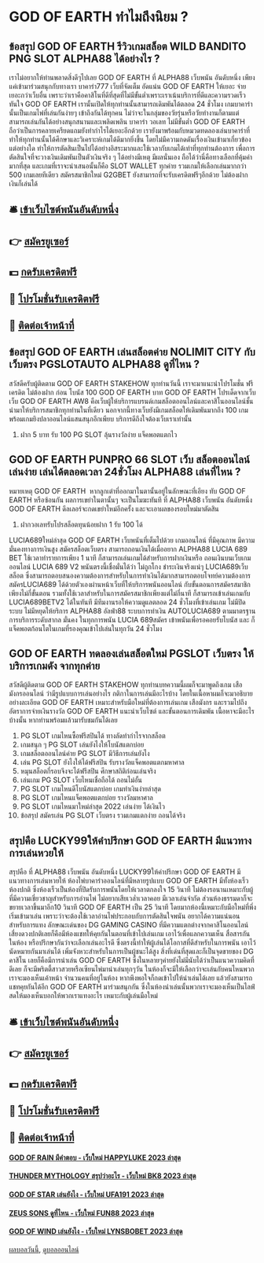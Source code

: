 # GOD OF EARTH ทำไมถึงนิยม ?
## ข้อสรุป GOD OF EARTH รีวิวเกมสล็อต WILD BANDITO PNG SLOT ALPHA88 ได้อย่างไร ?
เราไม่อยากให้ท่านพลาดสิ่งดีๆไปเลย GOD OF EARTH ที่ ALPHA88 เว็บพนัน อันดับหนึ่ง เพียงแค่เข้ามาร่วมสนุกกับทางเรา บาคาร่า777 เว็บที่จัดเต็ม อัดแน่น GOD OF EARTH ให้เยอะ จ่ายเยอะกว่าเว็บอื่น เพราะว่าเราคือคาสิโนที่ดีที่สุดที่ไม่มีขั้นต่ำเพราะเราเน้นบริการที่ดีและความรวดเร็วทันใจ GOD OF EARTH เรานั้นเปิดให้ทุกท่านนั้นสามารถเดิมพันได้ตลอด 24 ชั่วโมง เกมบาคาร่านั้นเป็นเกมไพ่ที่เล่นกันง่ายๆ เข้าถึงกันได้ทุกคน ไม่ว่าจะในกลุ่มของวัยรุ่นหรือวัยทำงานก็ตามแต่ สามารถเล่นกันได้อย่างสนุกสนานและเพลิดเพลิน บาคาร่า วอเลท ไม่มีขั้นต่ำ GOD OF EARTH ถือว่าเป็นการคลายเครียดแถมยังทำกำไรได้เยอะอีกด้วย เรายังมาพร้อมกับหมวดทดลองเล่นบาคาร่าที่ทำให้ทุกท่านนั้นได้ศึกษาและวิเคราะห์เกมได้ดีมากยิ่งขึ้น โดยไม่มีความกดดันเรื่องเงินเข้ามาเกี่ยวข้องแต่อย่างใด ทำให้การตัดสินเป็นไปได้อย่างอิสระมากและใช้เวลากับเกมได้เท่าที่ทุกท่านต้องการ เพื่อการตัดสินใจที่จะวางเงินเดิมพันเป็นตัวเงินจริง ๆ ได้อย่างมีเหตุ มีผลนั่นเอง ถือได้ว่านี่คือทางเลือกที่คุ้มค่ามากที่สุด และเกมที่เราจะนำเสนอนั้นก็คือ SLOT WALLET ทุกค่าย รวมเกมให้เลือกเล่นมากกว่า 500 เกมเลยทีเดียว สมัครสมาชิกใหม่ G2GBET ยังสามารถที่จะรับเครดิตฟรีๆอีกด้วย ไม่ต้องฝากเงินก็เล่นได้

## 🛎 [เข้าเว็บไซต์พนันอันดับหนึ่ง](https://bit.ly/3SdLNi2)
## 👉 [สมัครยูเซอร์](https://bit.ly/3SdLNi2)
## 💵 [กดรับเครดิตฟรี](https://bit.ly/3dyRKHj)
## 👑 [โปรโมชั่นรับเครดิตฟรี](https://bit.ly/3dyRKHj)
## 📱 [ติดต่อเจ้าหน้าที่](https://bit.ly/3dyRKHj)

## ข้อสรุป GOD OF EARTH เล่นสล็อตค่าย NOLIMIT CITY กับเว็บตรง PGSLOTAUTO ALPHA88 ดูที่ไหน ?
สวัสดีครับผู้ติดตาม GOD OF EARTH STAKEHOW ทุกท่านวันนี้ เราจะมาแนะนำโปรโมชั่น ฟรี เครดิต ไม่ต้องฝาก ก่อน โบนัส 100 GOD OF EARTH บาท GOD OF EARTH โปรเด็ดจากเว็บเว็บ GOD OF EARTH AW8 คือเว็บผู้ให้บริการแบรนด์เกมสล็อตออนไลน์และคาสิโนออนไลน์ชั้นนำมาให้บริการสมาชิกทุกท่านในที่เดียว นอกจากนี้ทางเว็บยังมีเกมสล็อตให้เดิมพันมากถึง 100 เกม พร้อมเกมยิงปลาออนไลน์แสนสนุกอีกเพียบ บริการดีถึงใจต้องเว็บเราเท่านั้น
1. ฝาก 5 บาท รับ 100 PG SLOT ลุ้นรางวัลง่าย แจ็คพอตแตกไว

## GOD OF EARTH PUNPRO 66 SLOT เว็บ สล็อตออนไลน์ เล่นง่าย เล่นได้ตลอดเวลา 24ชั่วโมง ALPHA88 เล่นที่ไหน ?
หมายเหตุ GOD OF EARTH  หากลูกเต๋าที่ออกมาในตานั้นอยู่ในลักษณะที่เอียง ทับ GOD OF EARTH หรือซ้อนกัน ผลการเขย่าในตานั้นๆ จะเป็นโมฆะทันที ที่ ALPHA88 เว็บพนัน อันดับหนึ่ง GOD OF EARTH ดีลเลอร์จะกดเขย่าใหม่อีกครั้ง และจะเอาผลของรอบใหม่มาตัดสิน
1. ฝากวอเลทรับโปรสล็อตทุนน้อยฝาก 1 รับ 100 ได้

LUCIA689ใหม่ล่าสุด GOD OF EARTH เว็บพนันที่เต็มไปด้วย เกมออนไลน์ ที่มีคุณภาพ มีความมั่นคงทางการเงินสูง สมัครสล็อตเว็บตรง สามารถถอนเงินได้เมื่ออยาก ALPHA88 LUCIA 689 BET ใช้เวลาทำรายการเพียง 1 นาที ก็สามารถเล่นเกมได้สำหรับการฝากเงินหรือ ถอนเงินบนเว็บเกมออนไลน์ LUCIA 689 V2 พนันตรงนี้เชื่อมั่นได้ว่า ไม่ถูกโกง ชำระเงินจริงแน่ๆ LUCIA689เว็บสล็อต ซึ่งสามารถตอบสนองความต้องการสำหรับในการทำเงินได้มากสามารถตอบโจทย์ความต้องการ สมัครLUCIA689 ได้ด้วยตัวเองผ่านหน้าเว็บที่ให้บริการพนันออนไลน์ กับขั้นตอนการสมัครสมาชิกเพียงไม่กี่ขั้นตอน รวมทั้งใช้เวลาสำหรับในการสมัครสมาชิกเพียงแต่ไม่กี่นาที ก็สามารถเข้าเล่นเกมกับ LUCIA689BETV2 ได้ในทันที มีทีมงานรอให้ความดูแลตลอด 24 ชั่วโมงที่เข้าเล่นเกม ไม่มีปิดระบบ ไม่มีหยุดให้ยริการ ALPHA88 อัลฟ่า88 ระบบการทำเงิน AUTOLUCIA689 ตามมาตรฐานการบริการระดับสากล มั่นคง ในทุกการพนัน LUCIA 689สมัคร เข้าพนันเพื่อรอคอยรับโบนัส และ ก็แจ็คพอตก้อนโตในเกมที่รองคุณเข้าไปเล่นในทุกวัน 24 ชั่วโมง

## GOD OF EARTH ทดลองเล่นสล็อตใหม่ PGSLOT เว็บตรง ให้บริการเกมดัง จากทุกค่าย
สวัสดีผู้ติดตาม GOD OF EARTH STAKEHOW ทุกท่านบทความนี้ผมก็จะมาพูดถึงเกม เสือ มังกรออนไลน์ ว่ามีรูปแบบการเล่นอย่างไร กติกาในการเล่นมีอะไรบ้าง โดยในเนื้อหาผมก็จะมาอธิบายอย่างละเอียด GOD OF EARTH เหมาะสำหรับมือใหม่ที่ต้องการเล่นเกม เสือมังกร และรวมไปถึง อัตราการจ่ายเงินรางวัล GOD OF EARTH แนะนำเว็บไซต์ และขั้นตอนการเดิมพัน เนื้อหาจะมีอะไรบ้างนั้น หากท่านพร้อมแล้วมารับชมกันได้เลย
1. PG SLOT เกมไหนซื้อฟรีสปินได้ ทางลัดทำกำไรจากสล็อต
2. เกมสนุก ๆ PG SLOT เล่นยังไงให้โบนัสแตกบ่อย
3. เกมสล็อตออนไลน์ค่าย PG SLOT มีวิธีการเล่นยังไง
4. เล่น PG SLOT ยังไงให้ได้ฟรีสปิน รับรางวัลแจ็คพอตแตกมหาศาล
5. หมุนสล็อตกี่รอบจึงจะได้ฟรีสปิน ศึกษาสถิติก่อนเล่นจริง
6. เล่นเกม PG SLOT เว็บไหนเชื่อถือได้ ถอนไม่อั้น
7. PG SLOT เกมไหนดีโบนัสแตกบ่อย เกมทำเงินง่ายล่าสุด
8. PG SLOT เกมไหนแจ็คพอตแตกบ่อย รางวัลมหาศาล
9. PG SLOT เกมไหนมาใหม่ล่าสุด 2022 เล่นง่าย ได้เงินไว
10. ข้อสรุป สมัครเล่น PG SLOT เว็บตรง รวมเกมแตกง่าย ถอนได้จริง

## สรุปคือ LUCKY99ให้คำปรึกษา GOD OF EARTH มีแนวทางการเล่นหวยให้
สรุปคือ ที่ ALPHA88 เว็บพนัน อันดับหนึ่ง LUCKY99ให้คำปรึกษา GOD OF EARTH มีแนวทางการเล่นหวยให้ ห้องไพ่บาคาร่าออนไลน์ที่มีหลายรูปแบบ GOD OF EARTH มีทั้งห้องเร็ว ห้องปกติ ซึ่งห้องเร็วเป็นห้องที่ปิดรับการพนันโดยให้เวลาตกลงใจ 15 วินาที ไม่ต้องรอนานเหมาะกับผู้ที่มีความเชี่ยวชาญสำหรับการอ่านไพ่ ไม่อยากเสียเวล่ำเวลาคอย มีเวลาเล่นจำกัด ส่วนห้องธรรมดาก็จะขยายเวลาขึ้นมาอีก10 วินาที GOD OF EARTH เป็น 25 วินาที โดยมากห้องนี้เหมาะกับมือใหม่ที่พึ่งเริ่มเข้ามาเล่น เพราะว่าจะต้องใช้เวลาอ่านไพ่ประกอบกับการตัดสินใจพนัน อยากได้ความแน่นอนสำหรับการแทง
ลักษณะเด่นของ DG GAMING CASINO ที่มีความแตกต่างจากคาสิโนออนไลน์ เสี่ยงดวงปกติเลยก็คือมีห้องแชทให้คุยกันในตอนที่เข้าไปเล่นเกม เอาไว้เพื่อแลกความเห็น สื่อสารกันในห้อง หรือปรึกษากันว่าจะเลือกเล่นอะไรดี ซึ่งตรงนี้ทำให้ผู้เล่นได้โอกาสที่ดีสำหรับในการพนัน เอาไว้นัดหมายกันมาเล่นได้ เพิ่มจังหวะสำหรับในการเป็นผู้ชนะได้สูง
สิ่งที่เด่นที่สุดและก็เป็นจุดขายของ DG คาสิโน เลยก็คือมีการนำเล่น GOD OF EARTH ซึ่งในหลายๆค่ายยังไม่มีนับได้ว่าเป็นแนวความคิดที่ดีเลย ก็จะมีพริตตี้สาวสวยหรือเซียนไพ่มานำเล่นทุกๆวัน ในห้องก็จะมีให้เลือกว่าจะเล่นกับคนไหนพวกเราจะมองเห็นเค้าหน้า จำนวนคนที่อยู่ในห้อง หากพึงพอใจก็กดเข้าไปให้นำเล่นได้เลย แล้วยังสามารถแชทคุยกันได้อีก GOD OF EARTH มาร่วมสนุกกัน ซึ่งในห้องนำเล่นนั้นพวกเราจะมองเห็นเป็นไลฟ์สดให้มองเห็นบอกให้พวกเราแทงอะไร เหมาะกับผู้เล่นมือใหม่

## 🛎 [เข้าเว็บไซต์พนันอันดับหนึ่ง](https://bit.ly/3SdLNi2)
## 👉 [สมัครยูเซอร์](https://bit.ly/3SdLNi2)
## 💵 [กดรับเครดิตฟรี](https://bit.ly/3dyRKHj)
## 👑 [โปรโมชั่นรับเครดิตฟรี](https://bit.ly/3dyRKHj)
## 📱 [ติดต่อเจ้าหน้าที่](https://bit.ly/3dyRKHj)

#### [GOD OF RAIN มีคำตอบ - เว็บใหม่ HAPPYLUKE 2023 ล่าสุด](https://atom.io/themes/god%20of%20rain%20มีคำตอบ%20-%20เว็บใหม่%20happyluke%202023%20ล่าสุด)
#### [THUNDER MYTHOLOGY สรุปว่าอะไร - เว็บใหม่ BK8 2023 ล่าสุด](https://atom.io/themes/thunder%20mythology%20สรุปว่าอะไร%20-%20เว็บใหม่%20bk8%202023%20ล่าสุด)
#### [GOD OF STAR เล่นยังไง - เว็บใหม่ UFA191 2023 ล่าสุด](https://atom.io/themes/god%20of%20star%20เล่นยังไง%20-%20เว็บใหม่%20ufa191%202023%20ล่าสุด)
#### [ZEUS SONS ดูที่ไหน - เว็บใหม่ FUN88 2023 ล่าสุด](https://atom.io/themes/zeus%20sons%20ดูที่ไหน%20-%20เว็บใหม่%20fun88%202023%20ล่าสุด)
#### [GOD OF WIND เล่นยังไง - เว็บใหม่ LYNSBOBET 2023 ล่าสุด](https://atom.io/themes/god%20of%20wind%20เล่นยังไง%20-%20เว็บใหม่%20lynsbobet%202023%20ล่าสุด)

[ผลบอลวันนี้](https://siamsport.tv "ผลบอลวันนี้"), [ดูบอลออนไลน์](https://siamsport.tv/ดูบอลสด "ดูบอลออนไลน์")